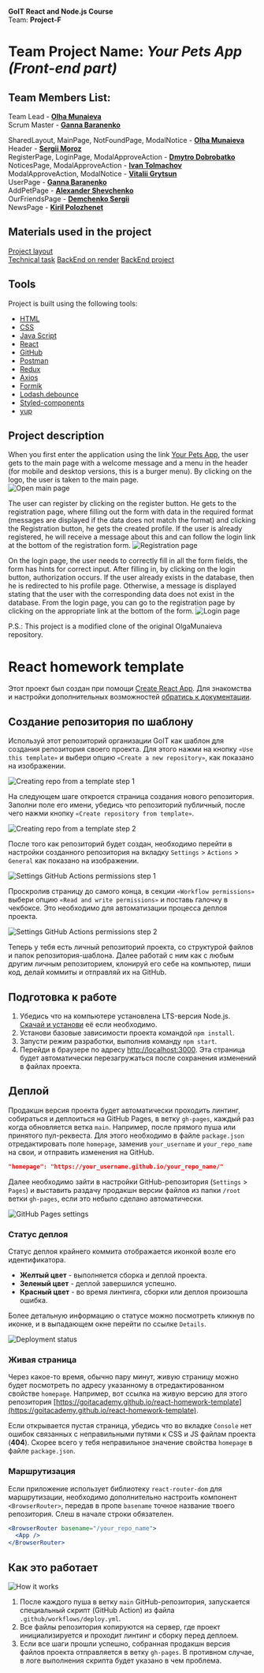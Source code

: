 **GoIT React and Node.js Course**\
Team: **Project-F**
# Team Project Name: ***Your Pets App (Front-end part)***

## Team Members List:

Team Lead - **[Olha Munaieva](https://github.com/OlgaMunaieva)**\
Scrum Master - **[Ganna Baranenko](https://github.com/ganna1008)**


SharedLayout, MainPage, NotFoundPage, ModalNotice - **[Olha Munaieva](https://github.com/OlgaMunaieva)**\
Header - **[Sergii Moroz](https://github.com/MorozSerhii)**\
RegisterPage, LoginPage, ModalApproveAction - **[Dmytro Dobrobatko](https://github.com/Dobryotec)**\
NoticesPage, ModalApproveAction - **[Ivan Tolmachov](https://github.com/IvanTolmachev)**\
ModalApproveAction, ModalNotice - **[Vitalii Grytsun](https://github.com/Deus2214)**\
UserPage - **[Ganna Baranenko](https://github.com/ganna1008)**\
AddPetPage - **[Alexander Shevchenko](https://github.com/AlexanderShevchenko112)**\
OurFriendsPage - **[Demchenko Sergii](https://github.com/Demniks)**\
NewsPage - **[Kiril Polozhenet](https://github.com/polokir)**

## Materials used in the project

[Project layout](https://www.figma.com/file/0jlTykBnzSdnXWKtRMxhSV/Your-Pet-2.0)\
[Technical task](https://docs.google.com/spreadsheets/d/1dIjUkjuaTIrfkApsZXky48ftkJ-NDMkHYSL7hPSPr0Y/edit)
[BackEnd on render](https://project-savepets05-be.onrender.com/api-docs/)
[BackEnd project](https://github.com/VadimVyalov/project-savePets05-BE)

## Tools

Project is built using the following tools:

- [HTML](https://developer.mozilla.org/en-US/docs/Web/HTTP)
- [CSS](https://developer.mozilla.org/en-US/docs/Web/CSS/Reference)
- [Java Script](https://developer.mozilla.org/en-US/docs/Web/JavaScript)
- [React](https://react.dev/reference/react)
- [GitHub](https://github.com/)
- [Postman](https://www.postman.com/)
- [Redux](https://redux.js.org/)
- [Axios](https://axios-http.com/ru/docs/intro)
- [Formik](https://formik.org/)
- [Lodash.debounce](https://lodash.com/docs/)
- [Styled-components](https://www.styled-components.com/)
- [yup](https://www.npmjs.com/package/yup)

## Project description

When you first enter the application using the link [Your Pets App](https://olgamunaieva.github.io/project-savePets05/), the user gets to the main page with a welcome message and a menu in the header (for mobile and desktop versions, this is a burger menu). By clicking on the logo, the user is taken to the main page.\
![Open main page](./assets/main-page.png)

The user can register by clicking on the register button. He gets to the registration page, where filling out the form with data in the required format (messages are displayed if the data does not match the format) and clicking the Registration button, he gets the created profile. If the user is already registered, he will receive a message about this and can follow the login link at the bottom of the registration form.
![Registration page](./assets/registration-page.png)

On the login page, the user needs to correctly fill in all the form fields, the form has hints for correct input. After filling in, by clicking on the login button, authorization occurs. If the user already exists in the database, then he is redirected to his profile page. Otherwise, a message is displayed stating that the user with the corresponding data does not exist in the database. From the login page, you can go to the registration page by clicking on the appropriate link at the bottom of the form.
![Login page](./assets/login-page.png)


P.S.: This project is a modified clone of the original OlgaMunaieva repository.

# React homework template

Этот проект был создан при помощи
[Create React App](https://github.com/facebook/create-react-app). Для знакомства
и настройки дополнительных возможностей
[обратись к документации](https://facebook.github.io/create-react-app/docs/getting-started).

## Создание репозитория по шаблону

Используй этот репозиторий организации GoIT как шаблон для создания репозитория
своего проекта. Для этого нажми на кнопку `«Use this template»` и выбери опцию
`«Create a new repository»`, как показано на изображении.

![Creating repo from a template step 1](./assets/template-step-1.png)

На следующем шаге откроется страница создания нового репозитория. Заполни поле
его имени, убедись что репозиторий публичный, после чего нажми кнопку
`«Create repository from template»`.

![Creating repo from a template step 2](./assets/template-step-2.png)

После того как репозиторий будет создан, необходимо перейти в настройки
созданного репозитория на вкладку `Settings` > `Actions` > `General` как
показано на изображении.

![Settings GitHub Actions permissions step 1](./assets/gh-actions-perm-1.png)

Проскролив страницу до самого конца, в секции `«Workflow permissions»` выбери
опцию `«Read and write permissions»` и поставь галочку в чекбоксе. Это
необходимо для автоматизации процесса деплоя проекта.

![Settings GitHub Actions permissions step 2](./assets/gh-actions-perm-2.png)

Теперь у тебя есть личный репозиторий проекта, со структурой файлов и папок
репозитория-шаблона. Далее работай с ним как с любым другим личным репозиторием,
клонируй его себе на компьютер, пиши код, делай коммиты и отправляй их на
GitHub.

## Подготовка к работе

1. Убедись что на компьютере установлена LTS-версия Node.js.
   [Скачай и установи](https://nodejs.org/en/) её если необходимо.
2. Установи базовые зависимости проекта командой `npm install`.
3. Запусти режим разработки, выполнив команду `npm start`.
4. Перейди в браузере по адресу [http://localhost:3000](http://localhost:3000).
   Эта страница будет автоматически перезагружаться после сохранения изменений в
   файлах проекта.

## Деплой

Продакшн версия проекта будет автоматически проходить линтинг, собираться и
деплоиться на GitHub Pages, в ветку `gh-pages`, каждый раз когда обновляется
ветка `main`. Например, после прямого пуша или принятого пул-реквеста. Для этого
необходимо в файле `package.json` отредактировать поле `homepage`, заменив
`your_username` и `your_repo_name` на свои, и отправить изменения на GitHub.

```json
"homepage": "https://your_username.github.io/your_repo_name/"
```

Далее необходимо зайти в настройки GitHub-репозитория (`Settings` > `Pages`) и
выставить раздачу продакшн версии файлов из папки `/root` ветки `gh-pages`, если
это небыло сделано автоматически.

![GitHub Pages settings](./assets/repo-settings.png)

### Статус деплоя

Статус деплоя крайнего коммита отображается иконкой возле его идентификатора.

- **Желтый цвет** - выполняется сборка и деплой проекта.
- **Зеленый цвет** - деплой завершился успешно.
- **Красный цвет** - во время линтинга, сборки или деплоя произошла ошибка.

Более детальную информацию о статусе можно посмотреть кликнув по иконке, и в
выпадающем окне перейти по ссылке `Details`.

![Deployment status](./assets/deploy-status.png)

### Живая страница

Через какое-то время, обычно пару минут, живую страницу можно будет посмотреть
по адресу указанному в отредактированном свойстве `homepage`. Например, вот
ссылка на живую версию для этого репозитория
[https://goitacademy.github.io/react-homework-template](https://goitacademy.github.io/react-homework-template).

Если открывается пустая страница, убедись что во вкладке `Console` нет ошибок
связанных с неправильными путями к CSS и JS файлам проекта (**404**). Скорее
всего у тебя неправильное значение свойства `homepage` в файле `package.json`.

### Маршрутизация

Если приложение использует библиотеку `react-router-dom` для маршрутизации,
необходимо дополнительно настроить компонент `<BrowserRouter>`, передав в пропе
`basename` точное название твоего репозитория. Слеш в начале строки обязателен.

```jsx
<BrowserRouter basename="/your_repo_name">
  <App />
</BrowserRouter>
```

## Как это работает

![How it works](./assets/how-it-works.png)

1. После каждого пуша в ветку `main` GitHub-репозитория, запускается специальный
   скрипт (GitHub Action) из файла `.github/workflows/deploy.yml`.
2. Все файлы репозитория копируются на сервер, где проект инициализируется и
   проходит линтинг и сборку перед деплоем.
3. Если все шаги прошли успешно, собранная продакшн версия файлов проекта
   отправляется в ветку `gh-pages`. В противном случае, в логе выполнения
   скрипта будет указано в чем проблема.
